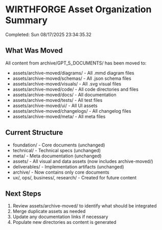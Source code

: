 # WIRTHFORGE Asset Organization Summary 
Completed: Sun 08/17/2025 23:34:35.32 
 
## What Was Moved 
 
All content from archive/GPT_5_DOCUMENTS/ has been moved to: 
- assets/archive-moved/diagrams/ - All .mmd diagram files 
- assets/archive-moved/schemas/ - All .json schema files 
- assets/archive-moved/visuals/ - All .svg visual files 
- assets/archive-moved/code/ - All code directories and files 
- assets/archive-moved/docs/ - All documentation 
- assets/archive-moved/tests/ - All test files 
- assets/archive-moved/ui/ - All UI assets 
- assets/archive-moved/changelogs/ - All changelog files 
- assets/archive-moved/meta/ - All meta files 
 
## Current Structure 
 
- foundation/ - Core documents (unchanged) 
- technical/ - Technical specs (unchanged) 
- meta/ - Meta documentation (unchanged) 
- assets/ - All visual and data assets (now includes archive-moved/) 
- deliverables/ - Implementation artifacts (unchanged) 
- archive/ - Now contains only core documents 
- ux/, ops/, business/, research/ - Created for future content 
 
## Next Steps 
 
1. Review assets/archive-moved/ to identify what should be integrated 
2. Merge duplicate assets as needed 
3. Update any documentation links if necessary 
4. Populate new directories as content is generated 
 

